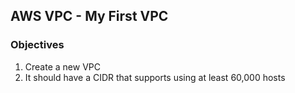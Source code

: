 ## AWS VPC - My First VPC

### Objectives

1. Create a new VPC
  1. It should have a CIDR that supports using at least 60,000 hosts
